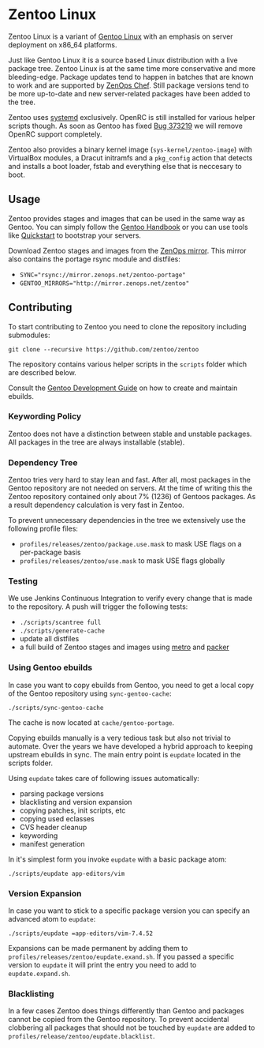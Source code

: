 # Zentoo Linux

Zentoo Linux is a variant of [Gentoo Linux](http://www.gentoo.org) with an
emphasis on server deployment on x86_64 platforms.

Just like Gentoo Linux it is a source based Linux distribution with a live
package tree. Zentoo Linux is at the same time more conservative and more
bleeding-edge. Package updates tend to happen in batches that are known to work
and are supported by [ZenOps Chef](https://github.com/zenops/chef). Still
package versions tend to be more up-to-date and new server-related packages
have been added to the tree.

Zentoo uses [systemd](http://www.freedesktop.org/wiki/Software/systemd/)
exclusively. OpenRC is still installed for various helper scripts though. As
soon as Gentoo has fixed [Bug
373219](https://bugs.gentoo.org/show_bug.cgi?id=373219) we will remove OpenRC
support completely.

Zentoo also provides a binary kernel image (`sys-kernel/zentoo-image`) with
VirtualBox modules, a Dracut initramfs and a `pkg_config` action that detects
and installs a boot loader, fstab and everything else that is neccesary to
boot.

## Usage

Zentoo provides stages and images that can be used in the same way as Gentoo.
You can simply follow the [Gentoo Handbook](http://www.gentoo.org/doc/en/handbook/handbook-amd64.xml)
or you can use tools like [Quickstart](https://github.com/zentoo/quickstart) to
bootstrap your servers.

Download Zentoo stages and images from the [ZenOps
mirror](http://mirror.zenops.net/zentoo). This mirror also contains the portage
rsync module and distfiles:

* `SYNC="rsync://mirror.zenops.net/zentoo-portage"`
* `GENTOO_MIRRORS="http://mirror.zenops.net/zentoo"`

## Contributing

To start contributing to Zentoo you need to clone the repository including
submodules:

```
git clone --recursive https://github.com/zentoo/zentoo
```

The repository contains various helper scripts in the `scripts` folder which
are described below.

Consult the [Gentoo Development Guide](http://devmanual.gentoo.org/) on how to
create and maintain ebuilds.

### Keywording Policy

Zentoo does not have a distinction between stable and unstable packages. All
packages in the tree are always installable (stable).

### Dependency Tree

Zentoo tries very hard to stay lean and fast. After all, most packages in the
Gentoo repository are not needed on servers. At the time of writing this the
Zentoo repository contained only about 7% (1236) of Gentoos packages. As a
result dependency calculation is very fast in Zentoo.

To prevent unnecessary dependencies in the tree we extensively use the
following profile files:

* `profiles/releases/zentoo/package.use.mask`
  to mask USE flags on a per-package basis
* `profiles/releases/zentoo/use.mask`
  to mask USE flags globally

### Testing

We use Jenkins Continuous Integration to verify every change that is made to
the repository. A push will trigger the following tests:

* `./scripts/scantree full`
* `./scripts/generate-cache`
* update all distfiles
* a full build of Zentoo stages and images using
  [metro](https://github.com/zentoo/metro) and
  [packer](https://github.com/zenops/packer-templates)

### Using Gentoo ebuilds

In case you want to copy ebuilds from Gentoo, you need to get a local copy of
the Gentoo repository using `sync-gentoo-cache`:

```
./scripts/sync-gentoo-cache
```

The cache is now located at `cache/gentoo-portage`.

Copying ebuilds manually is a very tedious task but also not trivial to
automate. Over the years we have developed a hybrid approach to keeping
upstream ebuilds in sync. The main entry point is `eupdate` located in the
scripts folder.

Using `eupdate` takes care of following issues automatically:

* parsing package versions
* blacklisting and version expansion
* copying patches, init scripts, etc
* copying used eclasses
* CVS header cleanup
* keywording
* manifest generation

In it's simplest form you invoke `eupdate` with a basic package atom:

```
./scripts/eupdate app-editors/vim
```

### Version Expansion

In case you want to stick to a specific package version you can specify an advanced atom to `eupdate`:

```
./scripts/eupdate =app-editors/vim-7.4.52
```

Expansions can be made permanent by adding them to
`profiles/releases/zentoo/eupdate.exand.sh`. If you passed a specific version
to `eupdate` it will print the entry you need to add to `eupdate.expand.sh`.

### Blacklisting

In a few cases Zentoo does things differently than Gentoo and packages cannot
be copied from the Gentoo repository. To prevent accidental clobbering all
packages that should not be touched by `eupdate` are added to
`profiles/release/zentoo/eupdate.blacklist`.
